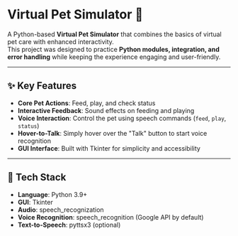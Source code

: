 # Virtual Pet Simulator 🐾

A Python-based **Virtual Pet Simulator** that combines the basics of virtual pet care with enhanced interactivity.  
This project was designed to practice **Python modules, integration, and error handling** while keeping the experience engaging and user-friendly.

---

## ✨ Key Features
- **Core Pet Actions**: Feed, play, and check status  
- **Interactive Feedback**: Sound effects on feeding and playing  
- **Voice Interaction**: Control the pet using speech commands (`feed`, `play`, `status`)  
- **Hover-to-Talk**: Simply hover over the "Talk" button to start voice recognition  
- **GUI Interface**: Built with Tkinter for simplicity and accessibility  

---

## 🧰 Tech Stack
- **Language**: Python 3.9+  
- **GUI**: Tkinter  
- **Audio**: speech_recognization  
- **Voice Recognition**: speech_recognition (Google API by default)  
- **Text-to-Speech**: pyttsx3 (optional)  
